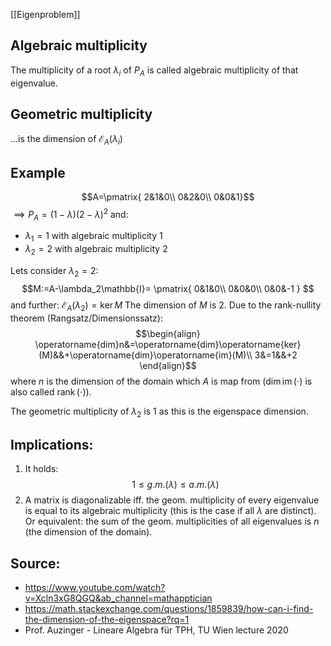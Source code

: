 

[[Eigenproblem]]


## Algebraic multiplicity
The multiplicity of a root $\lambda_i$ of $P_A$ is called algebraic multiplicity of that eigenvalue.


## Geometric multiplicity
...is the dimension of $\mathcal{E}_A(\lambda_i)$



## Example
$$A=\pmatrix{
2&1&0\\
0&2&0\\
0&0&1}$$
$\implies P_A = (1-\lambda)(2-\lambda)^2$  and:
- $\lambda_1=1$ with algebraic multiplicity 1 
- $\lambda_2=2$ with algebraic multiplicity 2

Lets consider $\lambda_2=2$:
$$M:=A-\lambda_2\mathbb{I}=
\pmatrix{
0&1&0\\
0&0&0\\
0&0&-1
}
$$
and further: $\mathcal{E}_A(\lambda_2)=\operatorname{ker}M$
The dimension of $M$ is 2. Due to the rank-nullity theorem (Rangsatz/Dimensionssatz):
$$\begin{align}
\operatorname{dim}n&=\operatorname{dim}\operatorname{ker}(M)&&+\operatorname{dim}\operatorname{im}(M)\\
3&=1&&+2
\end{align}$$
where $n$ is the dimension of the domain which $A$ is map from ($\operatorname{dim}\operatorname{im}(\cdot)$ is also called $\operatorname{rank}(\cdot)$).

The geometric multiplicity of $\lambda_2$ is 1 as this is the eigenspace dimension.


## Implications:
1. It holds:
$$1 \leq g.m.(\lambda)\leq a.m.(\lambda)$$
2. A matrix is diagonalizable iff. the geom. multiplicity of every eigenvalue is equal to its algebraic multiplicity (this is the case if all $\lambda$ are distinct). 
   Or equivalent: the sum of the geom. multiplicities of all eigenvalues is $n$ (the dimension of the domain).


## Source:
- https://www.youtube.com/watch?v=Xcln3xG8QGQ&ab_channel=mathapptician
- https://math.stackexchange.com/questions/1859839/how-can-i-find-the-dimension-of-the-eigenspace?rq=1
- Prof. Auzinger - Lineare Algebra für TPH, TU Wien lecture 2020
